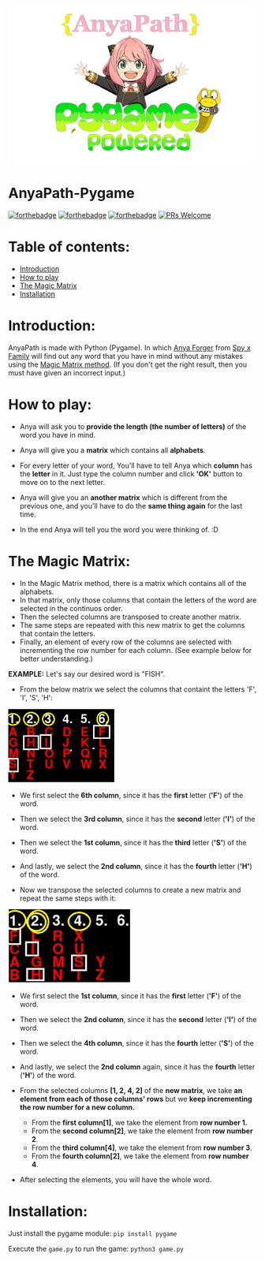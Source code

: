 <p align="center">
  <a href="https://github.com/R37r0-Gh057/AnyaPath-Pygame">
    <img alt="logo" src="logo_.png">
  </a>
</p>
<h1>AnyaPath-Pygame</h1>

[![forthebadge](https://forthebadge.com/images/badges/made-with-python.svg)](https://forthebadge.com) [![forthebadge](https://forthebadge.com/images/badges/built-with-love.svg)](https://forthebadge.com)
[![forthebadge](https://forthebadge.com/images/badges/fuck-it-ship-it.svg)](https://forthebadge.com) [![PRs Welcome](https://img.shields.io/badge/PRs-welcome-brightgreen.svg?style=flat-square)](https://makeapullrequest.com)

# Table of contents:
  - [Introduction](#introduction)
  - [How to play](#how-to-play)
  - [The Magic Matrix](#the-magic-matrix)
  - [Installation](#installation)

# Introduction:
AnyaPath is made with Python (Pygame). In which [Anya Forger](https://spy-x-family.fandom.com/wiki/Anya_Forger) from [Spy x Family](https://en.wikipedia.org/wiki/Spy_%C3%97_Family) will find out any word that you have in mind without any mistakes using the [Magic Matrix method](#the-magic-matrix). (If you don't get the right result, then you must have given an incorrect input.)

# How to play:
* Anya will ask you to **provide the length (the number of letters)** of the word you have in mind.
* Anya will give you a **matrix** which contains all **alphabets**.
* For every letter of your word, You'll have to tell Anya which **column** has the **letter** in it. Just type the column number and click **'OK'** button to move on to the next letter.

* Anya will give you an **another matrix** which is different from the previous one, and you'll have to do the **same thing again** for the last time.

* In the end Anya will tell you the word you were thinking of. :D

# The Magic Matrix:
* In the Magic Matrix method, there is a matrix which contains all of the alphabets.
* In that matrix, only those columns that contain the letters of the word are selected in the continuos order.
* Then the selected columns are transposed to create another matrix.
* The same steps are repeated with this new matrix to get the columns that contain the letters.
* Finally, an element of every row of the columns are selected with incrementing the row number for each column. (See example below for better understanding.)

**EXAMPLE:**
Let's say our desired word is "FISH".

* From the below matrix we select the columns that containt the letters 'F', 'I', 'S', 'H':
<img height = 150 src = "matrix_1.png">

  * We first select the **6th column**, since it has the **first** letter (**'F'**) of the word.
  * Then we select the **3rd column**, since it has the **second** letter (**'I'**) of the word.
  * Then we select the **1st column**, since it has the **third** letter (**'S'**) of the word.
  * And lastly, we select the **2nd column**, since it has the **fourth** letter (**'H'**) of the word.

* Now we transpose the selected columns to create a new matrix and repeat the same steps with it:
<img height = 150 src = "matrix_2.jpg">

  * We first select the **1st column**, since it has the **first** letter (**'F'**) of the word.
  * Then we select the **2nd column**, since it has the  **second** letter (**'I'**) of the word.
  * Then we select the **4th column**, since it has the **fourth** letter (**'S'**) of the word.
  * And lastly, we select the **2nd column** again, since it has the **fourth** letter (**'H'**) of the word.

 * From the selected columns **[1, 2, 4, 2]** of the **new matrix**, we take **an element from each of those columns' rows** but we **keep incrementing the row number for a new column.**
    * From the **first column[1]**, we take the element from **row number 1.**
    * From the **second column[2]**, we take the element from **row number 2**.
    * From the **third column[4]**, we take the element from **row number 3**.
    * From the **fourth column[2]**, we take the element from **row number 4**.
* After selecting the elements, you will have the whole word.
# Installation:

Just install the pygame module:
```pip install pygame```

Execute the ```game.py``` to run the game:
```python3 game.py```
